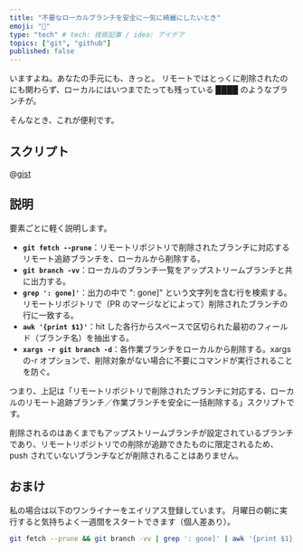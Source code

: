 ```yaml
---
title: "不要なローカルブランチを安全に一気に綺麗にしたいとき"
emoji: "🧼"
type: "tech" # tech: 技術記事 / idea: アイデア
topics: ["git", "github"]
published: false
---
```


いますよね。あなたの手元にも、きっと。
リモートではとっくに削除されたのにも関わらず、ローカルにはいつまでたっても残っている ████ のようなブランチが。

そんなとき、これが便利です。

## スクリプト

@[gist](https://gist.github.com/nekonado/5c9c1c3fc16acf96fe7f26c827c7cfc6)

## 説明

要素ごとに軽く説明します。

- **`git fetch --prune`**：リモートリポジトリで削除されたブランチに対応するリモート追跡ブランチを、ローカルから削除する。
- **`git branch -vv`**：ローカルのブランチ一覧をアップストリームブランチと共に出力する。
- **`grep ': gone]'`**：出力の中で ": gone]" という文字列を含む行を検索する。リモートリポジトリで（PR のマージなどによって）削除されたブランチの行に一致する。
- **`awk '{print $1}'`**：hit した各行からスペースで区切られた最初のフィールド（ブランチ名）を抽出する。
- **`xargs -r git branch -d`**：各作業ブランチをローカルから削除する。xargs の-r オプションで、削除対象がない場合に不要にコマンドが実行されることを防ぐ。

つまり、上記は「リモートリポジトリで削除されたブランチに対応する、ローカルのリモート追跡ブランチ／作業ブランチを安全に一括削除する」スクリプトです。

削除されるのはあくまでもアップストリームブランチが設定されているブランチであり、リモートリポジトリでの削除が追跡できたものに限定されるため、push されていないブランチなどが削除されることはありません。

## おまけ

私の場合は以下のワンライナーをエイリアス登録しています。
月曜日の朝に実行すると気持ちよく一週間をスタートできます（個人差あり）。

```bash
git fetch --prune && git branch -vv | grep ': gone]' | awk '{print $1}' | xargs -r git branch -d
```
